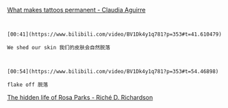 [What makes tattoos permanent - Claudia Aguirre](https://www.bilibili.com/video/BV1Dk4y1q781?p=353)

```ad-note


[00:41](https://www.bilibili.com/video/BV1Dk4y1q781?p=353#t=41.610479)

We shed our skin 我们的皮肤会自然脱落

```

```ad-note


[00:54](https://www.bilibili.com/video/BV1Dk4y1q781?p=353#t=54.46898)

flake off 脱落

```

[The hidden life of Rosa Parks - Riché D. Richardson](https://www.bilibili.com/video/BV1Dk4y1q781?p=354)